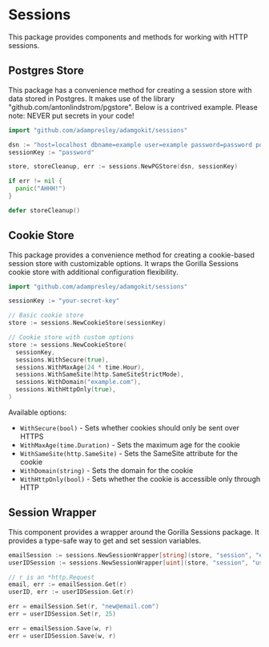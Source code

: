 # Sessions

This package provides components and methods for working with HTTP sessions.

## Postgres Store

This package has a convenience method for creating a session store with
data stored in Postgres. It makes use of the library "github.com/antonlindstrom/pgstore".
Below is a contrived example. Please note: NEVER put secrets in your code!

```go
import "github.com/adampresley/adamgokit/sessions"

dsn := "host=localhost dbname=example user=example password=password port=5432 sslmode=disable"
sessionKey := "password"

store, storeCleanup, err := sessions.NewPGStore(dsn, sessionKey)

if err != nil {
  panic("AHHH!")
}

defer storeCleanup()
```

## Cookie Store

This package provides a convenience method for creating a cookie-based session store
with customizable options. It wraps the Gorilla Sessions cookie store with additional
configuration flexibility.

```go
import "github.com/adampresley/adamgokit/sessions"

sessionKey := "your-secret-key"

// Basic cookie store
store := sessions.NewCookieStore(sessionKey)

// Cookie store with custom options
store := sessions.NewCookieStore(
  sessionKey,
  sessions.WithSecure(true),
  sessions.WithMaxAge(24 * time.Hour),
  sessions.WithSameSite(http.SameSiteStrictMode),
  sessions.WithDomain("example.com"),
  sessions.WithHttpOnly(true),
)
```

Available options:
- `WithSecure(bool)` - Sets whether cookies should only be sent over HTTPS
- `WithMaxAge(time.Duration)` - Sets the maximum age for the cookie
- `WithSameSite(http.SameSite)` - Sets the SameSite attribute for the cookie
- `WithDomain(string)` - Sets the domain for the cookie
- `WithHttpOnly(bool)` - Sets whether the cookie is accessible only through HTTP

## Session Wrapper

This component provides a wrapper around the Gorilla Sessions package. It
provides a type-safe way to get and set session variables.

```go
emailSession := sessions.NewSessionWrapper[string](store, "session", "email")
userIDSession := sessions.NewSessionWrapper[uint](store, "session", "userID")

// r is an *http.Request
email, err := emailSession.Get(r)
userID, err := userIDSession.Get(r)

err = emailSession.Set(r, "new@email.com")
err = userIDSession.Set(r, 25)

err = emailSession.Save(w, r)
err = userIDSession.Save(w, r)
```
